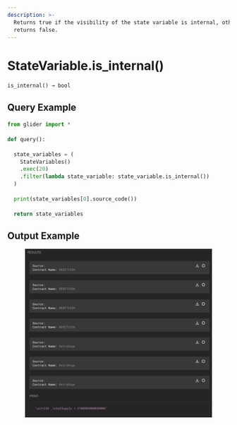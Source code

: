 ```yaml
---
description: >-
  Returns true if the visibility of the state variable is internal, otherwise
  returns false.
---
```


# StateVariable.is\_internal()

`is_internal() → bool`

## Query Example

```python
from glider import *

def query():

  state_variables = (
    StateVariables()
    .exec(20)
    .filter(lambda state_variable: state_variable.is_internal())
  )

  print(state_variables[0].source_code())

  return state_variables
```

## Output Example

<figure><img src="../../../../.gitbook/assets/image (1) (1) (1).png" alt=""><figcaption></figcaption></figure>

